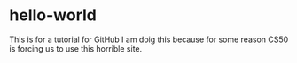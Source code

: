 # hello-world
This is for a tutorial for GitHub
I am doig this because for some reason CS50 is forcing us to use this horrible site.
